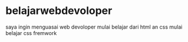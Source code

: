# belajarwebdevoloper
saya ingin menguasai web devoloper
mulai belajar dari html an css
mulai belajar css fremwork

